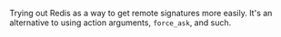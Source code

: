 Trying out Redis as a way to get remote signatures more easily. It's an alternative to using action arguments, `force_ask`, and such.